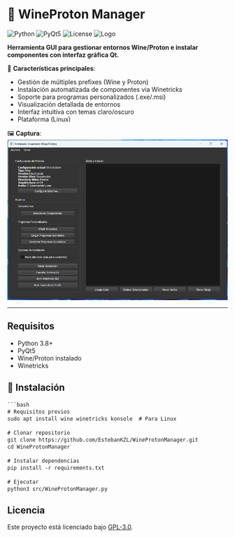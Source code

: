 # 🍷 WineProton Manager  

![Python](https://img.shields.io/badge/python-3.8+-blue.svg)
![PyQt5](https://img.shields.io/badge/PyQt5-5.15+-green.svg)
![License](https://img.shields.io/badge/license-GPLv3-orange.svg)
![Logo](icons/WineProtonManager.svg)

**Herramienta GUI para gestionar entornos Wine/Proton e instalar componentes con interfaz gráfica Qt.**  

🔧 **Características principales**:  
- Gestión de múltiples prefixes (Wine y Proton)  
- Instalación automatizada de componentes via Winetricks  
- Soporte para programas personalizados (.exe/.msi)
- Visualización detallada de entornos  
- Interfaz intuitiva con temas claro/oscuro
- Plataforma (Linux)  

🖼️ **Captura**:  
![Screenshot](docs/screenshot.png)

---

## Requisitos
- Python 3.8+
- PyQt5
- Wine/Proton instalado
- Winetricks

## 🚀 Instalación  
    ```bash
    # Requisitos previos
    sudo apt install wine winetricks konsole  # Para Linux
    
    # Clonar repositorio
    git clone https://github.com/EstebanKZL/WineProtonManager.git
    cd WineProtonManager

    # Instalar dependencias
    pip install -r requirements.txt
    
    # Ejecutar
    python3 src/WineProtonManager.py

## Licencia
Este proyecto está licenciado bajo [GPL-3.0](LICENSE).
